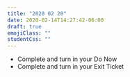 ```yaml
---
title: "2020 02 20"
date: 2020-02-14T14:27:42-06:00
draft: true
emojiClass: ""
studentCss: ""
---
```


- Complete and turn in your Do Now
- Complete and turn in your Exit Ticket